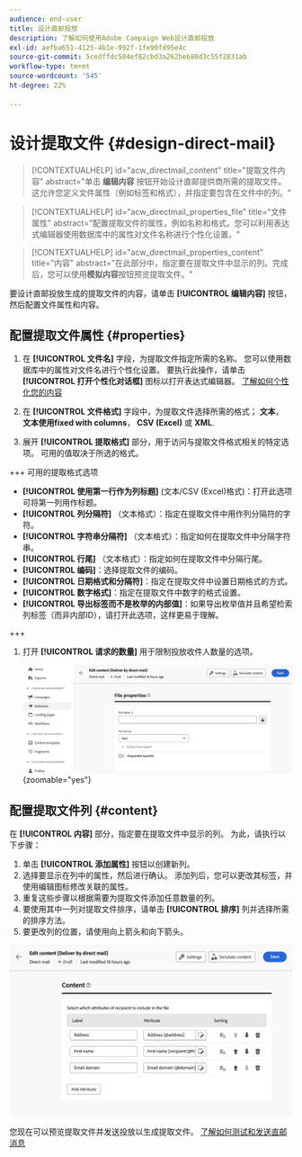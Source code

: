 ```yaml
---
audience: end-user
title: 设计直邮投放
description: 了解如何使用Adobe Campaign Web设计直邮投放
exl-id: aefba651-4125-4b1e-992f-1fe90fd95e4c
source-git-commit: 5cedffdc504ef82cbd3a262beb80d3c55f2831ab
workflow-type: tm+mt
source-wordcount: '545'
ht-degree: 22%

---
```


# 设计提取文件 {#design-direct-mail}

>[!CONTEXTUALHELP]
>id="acw_directmail_content"
>title="提取文件内容"
>abstract="单击 **编辑内容** 按钮开始设计直邮提供商所需的提取文件。这允许您定义文件属性（例如标签和格式），并指定要包含在文件中的列。"

>[!CONTEXTUALHELP]
>id="acw_directmail_properties_file"
>title="文件属性"
>abstract="配置提取文件的属性，例如名称和格式。您可以利用表达式编辑器使用数据库中的属性对文件名称进行个性化设置。"

>[!CONTEXTUALHELP]
>id="acw_directmail_properties_content"
>title="内容"
>abstract="在此部分中，指定要在提取文件中显示的列。完成后，您可以使用&#x200B;**模拟内容**&#x200B;按钮预览提取文件。"

要设计直邮投放生成的提取文件的内容，请单击 **[!UICONTROL 编辑内容]** 按钮，然后配置文件属性和内容。

## 配置提取文件属性 {#properties}

1. 在 **[!UICONTROL 文件名]** 字段，为提取文件指定所需的名称。 您可以使用数据库中的属性对文件名进行个性化设置。 要执行此操作，请单击 **[!UICONTROL 打开个性化对话框]** 图标以打开表达式编辑器。 [了解如何个性化您的内容](../personalization/personalize.md)

1. 在 **[!UICONTROL 文件格式]** 字段中，为提取文件选择所需的格式； **文本**， **文本使用fixed with columns**， **CSV (Excel)** 或 **XML**.

1. 展开 **[!UICONTROL 提取格式]** 部分，用于访问与提取文件格式相关的特定选项。 可用的值取决于所选的格式。

+++ 可用的提取格式选项

   * **[!UICONTROL 使用第一行作为列标题]** (文本/CSV (Excel)格式)：打开此选项可将第一列用作标题。
   * **[!UICONTROL 列分隔符]** （文本格式）：指定在提取文件中用作列分隔符的字符。
   * **[!UICONTROL 字符串分隔符]** （文本格式）：指定如何在提取文件中分隔字符串。
   * **[!UICONTROL 行尾]** （文本格式）：指定如何在提取文件中分隔行尾。
   * **[!UICONTROL 编码]**：选择提取文件的编码。
   * **[!UICONTROL 日期格式和分隔符]**：指定在提取文件中设置日期格式的方式。
   * **[!UICONTROL 数字格式]**：指定在提取文件中数字的格式设置。
   * **[!UICONTROL 导出标签而不是枚举的内部值]**：如果导出枚举值并且希望检索列标签（而非内部ID），请打开此选项，这样更易于理解。

+++

1. 打开 **[!UICONTROL 请求的数量]** 用于限制投放收件人数量的选项。

   ![](assets/dm-content-details.png){zoomable=&quot;yes&quot;}

## 配置提取文件列 {#content}

在 **[!UICONTROL 内容]** 部分，指定要在提取文件中显示的列。 为此，请执行以下步骤：

1. 单击 **[!UICONTROL 添加属性]** 按钮以创建新列。
1. 选择要显示在列中的属性，然后进行确认。 添加列后，您可以更改其标签，并使用编辑图标修改关联的属性。
1. 重复这些步骤以根据需要为提取文件添加任意数量的列。
1. 要使用其中一列对提取文件排序，请单击 **[!UICONTROL 排序]** 列并选择所需的排序方法。
1. 要更改列的位置，请使用向上箭头和向下箭头。

![](assets/dm-content-attributes.png)

您现在可以预览提取文件并发送投放以生成提取文件。 [了解如何测试和发送直邮消息](send-direct-mail.md)
